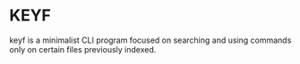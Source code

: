 # KEYF
keyf is a minimalist CLI program focused on searching and using commands only on certain files previously indexed.
